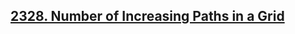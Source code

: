 ## [2328. Number of Increasing Paths in a Grid](https://leetcode.com/problems/number-of-increasing-paths-in-a-grid/)

